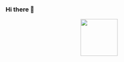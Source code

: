 ### Hi there 👋

<div id="header" align="center">
     <img src="https://media.giphy.com/media/M9gbBd9nbDrOTu1Mqx/giphy.gif" width="100"/>
</div>
<!--
**belhassen-b/belhassen-b** is a ✨ _special_ ✨ repository because its `README.md` (this file) appears on your GitHub profile.
<img src=”https://userimages.githubusercontent.com/121751465/235859125-1481f83b-0589-4370-ba32-944eedf509c6.png" alt=”my banner”>
<img alt=”React” src=”https://img.shields.io/badge/react-%2320232a.svg?style=for-the-badge&logo=react&logoColor=%2361DAFB"/>


Here are some ideas to get you started:

- 🔭 I’m currently working on ...
- 🌱 I’m currently learning ...
- 👯 I’m looking to collaborate on ...
- 🤔 I’m looking for help with ...
- 💬 Ask me about ...
- 📫 How to reach me: ...
- 😄 Pronouns: ...
- ⚡ Fun fact: ...
-->
